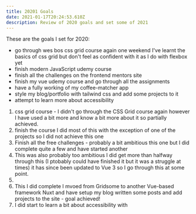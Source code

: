 ```yaml
---
title: 20201 Goals
date: 2021-01-17T20:24:53.610Z
description: Review of 2020 goals and set some of 2021
---
```

These are the goals I set for 2020:
- go through wes bos css grid course again one weekend I've learnt the basics of css grid but don't feel as confident with it as I do with flexbox yet
- finish modern JavaScript udemy course
- finish all the challenges on the frontend mentors site 
- finish my vue udemy course and go through all the assignments
- have a fully working of my coffee-matcher app
- style my blog/portfolio with tailwind css and add some projects to it
- attempt to learn more about accessibility

1. css grid course - I didn't go through the CSS Grid course again however I have used a bit more and know a bit more about it so partially achieved.
2. finish the course I did most of this with the exception of one of the projects so I did not achieve this one
3. Finish all the free challenges - probably a bit ambitious this one but I did complete quite a few and have started another
4. This was also probably too ambitious I did get more than halfway through this (I ptobably could have finished it but it was a struggle at times) it has since been updated to Vue 3 so I go through this at some point.
5.
6. This I did complete I mvoed from Gridsome to another Vue-based framework Nuxt and have setup my blog written some posts and add projects to the site - goal achieved!
7. I did start to learn a bit about accessibility with 